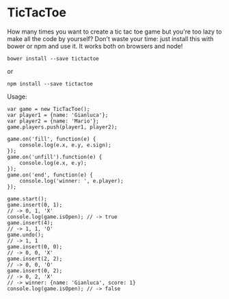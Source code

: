 # TicTacToe
How many times you want to create a tic tac toe game but you're too lazy to
make all the code by yourself? Don't waste your time: just install this with
bower or npm and use it. It works both on browsers and node!

    bower install --save tictactoe

or

    npm install --save tictactoe

Usage:

    var game = new TicTacToe();
    var player1 = {name: 'Gianluca'};
    var player2 = {name: 'Mario'};
    game.players.push(player1, player2);

    game.on('fill', function(e) {
        console.log(e.x, e.y, e.sign);
    });
    game.on('unfill').function(e) {
        console.log(e.x, e.y);
    });
    game.on('end', function(e) {
        console.log('winner: ', e.player);
    });

    game.start();
    game.insert(0, 1);
    // -> 0, 1, 'X'
    console.log(game.isOpen); // -> true
    game.insert(4);
    // -> 1, 1, 'O'
    game.undo();
    // -> 1, 1
    game.insert(0, 0);
    // -> 0, 0, 'X'
    game.insert(2, 2);
    // -> 0, 0, 'O'
    game.insert(0, 2);
    // -> 0, 2, 'X'
    // -> winner: {name: 'Gianluca', score: 1}
    console.log(game.isOpen); // -> false
